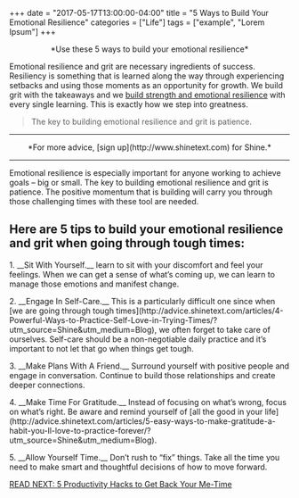 +++
  date = "2017-05-17T13:00:00-04:00"
  title = "5 Ways to Build Your Emotional Resilience"
  categories = ["Life"]
  tags = ["example", "Lorem Ipsum"]
+++



<center> *Use these 5 ways to build your emotional resilience* </center>

<span class="dropcap">E</span>motional resilience and grit are necessary ingredients of success. Resiliency is something that is learned along the way through experiencing setbacks and using those moments as an opportunity for growth. We build grit with the takeaways and we [build strength and emotional resilience](http://advice.shinetext.com/articles/five-science-backed-strategies-to-build-resilience/?utm_source=Shine&utm_medium=Blog) with every single learning. This is exactly how we step into greatness. 

> The key to building emotional resilience and grit is patience.

---
<center> *For more advice, [sign up](http://www.shinetext.com) for Shine.* </center>


---

Emotional resilience is especially important for anyone working to achieve goals – big or small. The key to building emotional resilience and grit is patience. The positive momentum that is building will carry you through those challenging times with these tool are needed.

## Here are 5 tips to build your emotional resilience and grit when going through tough times: 
 
<p> 1. __Sit With Yourself.__ learn to sit with your discomfort and feel your feelings. When we can get a sense of what’s coming up, we can learn to manage those emotions and manifest change.</p>

<p>2. __Engage In Self-Care.__ This is a particularly difficult one since when [we are going through tough times](http://advice.shinetext.com/articles/4-Powerful-Ways-to-Practice-Self-Love-in-Trying-Times/?utm_source=Shine&utm_medium=Blog), we often forget to take care of ourselves. Self-care should be a non-negotiable daily practice and it’s important to not let that go when things get tough.</p>

<p>3. __Make Plans With A Friend.__ Surround yourself with positive people and engage in conversation. Continue to build those relationships and create deeper connections. </p>

<p>4. __Make Time For Gratitude.__ Instead of focusing on what’s wrong, focus on what’s right. Be aware and remind yourself of [all the good in your life](http://advice.shinetext.com/articles/5-easy-ways-to-make-gratitude-a-habit-you-ll-love-to-practice-forever/?utm_source=Shine&utm_medium=Blog). </p>

<p>5. __Allow Yourself Time.__  Don’t rush to “fix” things. Take all the time you need to make smart and thoughtful decisions of how to move forward. </p>

[READ NEXT: 5 Productivity Hacks to Get Back Your Me-Time](http://advice.shinetext.com/articles/productivity-hacks-to-get-your-me-time-back/?utm_source=Shine&utm_medium=Blog)

<div class="pubexchange_module" id="pubexchange_below_content" data-pubexchange-module-id="2323"></div>

<script>(function(w, d, s, id) {
  w.PUBX=w.PUBX || {pub: "shine_text", discover: false, lazy: true};
  var js, pjs = d.getElementsByTagName(s)[0];
  if (d.getElementById(id)) return;
  js = d.createElement(s); js.id = id; js.async = true;
  js.src = "//main.pubexchange.com/loader.min.js";
  pjs.parentNode.insertBefore(js, pjs);
}(window, document, "script", "pubexchange-jssdk"));</script>
